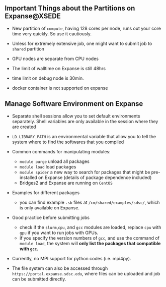 ## Important Things about the Partitions on Expanse@XSEDE
- New partition of `compute`, having 128 cores per node, runs out your core time very quickly. So use it cautiously.

- Unless for extremely extensive job, one might want to submit job to `shared` partition

- GPU nodes are separate from CPU nodes

- The limit of walltime on Expanse is still 48hrs

- time limit on debug node is 30min.

- docker container is not supported on expanse

## Manage Software Environment on Expanse

- Separate shell sessions allow you to set default environments separately. Shell variables are only available in the session where they are created

- `LD_LIBRARY_PATH` is an environmental variable that allow you to tell the system where to find the softwares that you compiled

- Common commands for manipulating modules:
    - `module purge` unload all packages
    - `module load` load packages
    - `module spider` a new way to search for packages that might be pre-installed on Expanse (details of package dependence included)
    - Bridges2 and Expanse are running on `CentOS`

- Examples for different packages
    - you can find example `.sb` files at `/cm/shared/examples/sdsc/`, which is only available on Expanse.

- Good practice before submitting jobs
    - check if the `slurm`,`cpu`, and `gcc` modules are loaded, replace `cpu` with `gpu` if you want to run jobs with GPUs.
    - if you specify the version numbers of `gcc`, and use the command of `module load`, the system will **only list the packages that compatible with `gcc`.**

- Currently, no MPI support for python codes (i.e. mpi4py).

- The file system can also be accessed through `https://portal.expanse.sdsc.edu`, where files can be uploaded and job can be submitted directly.
